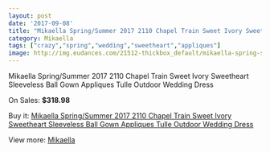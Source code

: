 ```yaml
---
layout: post
date: '2017-09-08'
title: "Mikaella Spring/Summer 2017 2110 Chapel Train Sweet Ivory Sweetheart Sleeveless Ball Gown Appliques Tulle Outdoor Wedding Dress"
category: Mikaella
tags: ["crazy","spring","wedding","sweetheart","appliques"]
image: http://img.eudances.com/21512-thickbox_default/mikaella-spring-summer-2017-2110-chapel-train-sweet-ivory-sweetheart-sleeveless-ball-gown-appliques-tulle-outdoor-wedding-dress.jpg
---
```

Mikaella Spring/Summer 2017 2110 Chapel Train Sweet Ivory Sweetheart Sleeveless Ball Gown Appliques Tulle Outdoor Wedding Dress

On Sales: **$318.98**
<a href="https://www.eudances.com/en/mikaella/6609-mikaella-spring-summer-2017-2110-chapel-train-sweet-ivory-sweetheart-sleeveless-ball-gown-appliques-tulle-outdoor-wedding-dress.html"><amp-img layout="responsive" width="600" height="600" src="//img.eudances.com/21512-thickbox_default/mikaella-spring-summer-2017-2110-chapel-train-sweet-ivory-sweetheart-sleeveless-ball-gown-appliques-tulle-outdoor-wedding-dress.jpg" alt="Mikaella Spring/Summer 2017 2110 Chapel Train Sweet Ivory Sweetheart Sleeveless Ball Gown Appliques Tulle Outdoor Wedding Dress 0" /></a>
<a href="https://www.eudances.com/en/mikaella/6609-mikaella-spring-summer-2017-2110-chapel-train-sweet-ivory-sweetheart-sleeveless-ball-gown-appliques-tulle-outdoor-wedding-dress.html"><amp-img layout="responsive" width="600" height="600" src="//img.eudances.com/21518-thickbox_default/mikaella-spring-summer-2017-2110-chapel-train-sweet-ivory-sweetheart-sleeveless-ball-gown-appliques-tulle-outdoor-wedding-dress.jpg" alt="Mikaella Spring/Summer 2017 2110 Chapel Train Sweet Ivory Sweetheart Sleeveless Ball Gown Appliques Tulle Outdoor Wedding Dress 1" /></a>
<a href="https://www.eudances.com/en/mikaella/6609-mikaella-spring-summer-2017-2110-chapel-train-sweet-ivory-sweetheart-sleeveless-ball-gown-appliques-tulle-outdoor-wedding-dress.html"><amp-img layout="responsive" width="600" height="600" src="//img.eudances.com/21517-thickbox_default/mikaella-spring-summer-2017-2110-chapel-train-sweet-ivory-sweetheart-sleeveless-ball-gown-appliques-tulle-outdoor-wedding-dress.jpg" alt="Mikaella Spring/Summer 2017 2110 Chapel Train Sweet Ivory Sweetheart Sleeveless Ball Gown Appliques Tulle Outdoor Wedding Dress 2" /></a>
<a href="https://www.eudances.com/en/mikaella/6609-mikaella-spring-summer-2017-2110-chapel-train-sweet-ivory-sweetheart-sleeveless-ball-gown-appliques-tulle-outdoor-wedding-dress.html"><amp-img layout="responsive" width="600" height="600" src="//img.eudances.com/21516-thickbox_default/mikaella-spring-summer-2017-2110-chapel-train-sweet-ivory-sweetheart-sleeveless-ball-gown-appliques-tulle-outdoor-wedding-dress.jpg" alt="Mikaella Spring/Summer 2017 2110 Chapel Train Sweet Ivory Sweetheart Sleeveless Ball Gown Appliques Tulle Outdoor Wedding Dress 3" /></a>
<a href="https://www.eudances.com/en/mikaella/6609-mikaella-spring-summer-2017-2110-chapel-train-sweet-ivory-sweetheart-sleeveless-ball-gown-appliques-tulle-outdoor-wedding-dress.html"><amp-img layout="responsive" width="600" height="600" src="//img.eudances.com/21515-thickbox_default/mikaella-spring-summer-2017-2110-chapel-train-sweet-ivory-sweetheart-sleeveless-ball-gown-appliques-tulle-outdoor-wedding-dress.jpg" alt="Mikaella Spring/Summer 2017 2110 Chapel Train Sweet Ivory Sweetheart Sleeveless Ball Gown Appliques Tulle Outdoor Wedding Dress 4" /></a>
<a href="https://www.eudances.com/en/mikaella/6609-mikaella-spring-summer-2017-2110-chapel-train-sweet-ivory-sweetheart-sleeveless-ball-gown-appliques-tulle-outdoor-wedding-dress.html"><amp-img layout="responsive" width="600" height="600" src="//img.eudances.com/21514-thickbox_default/mikaella-spring-summer-2017-2110-chapel-train-sweet-ivory-sweetheart-sleeveless-ball-gown-appliques-tulle-outdoor-wedding-dress.jpg" alt="Mikaella Spring/Summer 2017 2110 Chapel Train Sweet Ivory Sweetheart Sleeveless Ball Gown Appliques Tulle Outdoor Wedding Dress 5" /></a>
<a href="https://www.eudances.com/en/mikaella/6609-mikaella-spring-summer-2017-2110-chapel-train-sweet-ivory-sweetheart-sleeveless-ball-gown-appliques-tulle-outdoor-wedding-dress.html"><amp-img layout="responsive" width="600" height="600" src="//img.eudances.com/21513-thickbox_default/mikaella-spring-summer-2017-2110-chapel-train-sweet-ivory-sweetheart-sleeveless-ball-gown-appliques-tulle-outdoor-wedding-dress.jpg" alt="Mikaella Spring/Summer 2017 2110 Chapel Train Sweet Ivory Sweetheart Sleeveless Ball Gown Appliques Tulle Outdoor Wedding Dress 6" /></a>

Buy it: [Mikaella Spring/Summer 2017 2110 Chapel Train Sweet Ivory Sweetheart Sleeveless Ball Gown Appliques Tulle Outdoor Wedding Dress](https://www.eudances.com/en/mikaella/6609-mikaella-spring-summer-2017-2110-chapel-train-sweet-ivory-sweetheart-sleeveless-ball-gown-appliques-tulle-outdoor-wedding-dress.html "Mikaella Spring/Summer 2017 2110 Chapel Train Sweet Ivory Sweetheart Sleeveless Ball Gown Appliques Tulle Outdoor Wedding Dress")

View more: [Mikaella](https://www.eudances.com/en/106-mikaella "Mikaella")